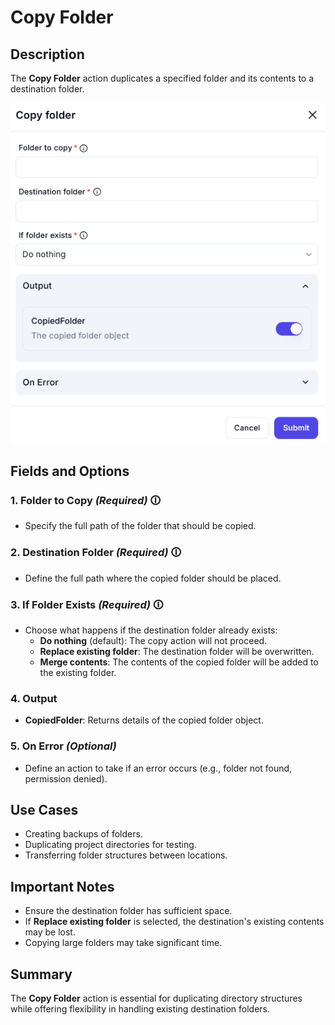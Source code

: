 # Copy Folder

## Description

The **Copy Folder** action duplicates a specified folder and its contents to a destination folder.

![Copy Folder UI](copy-folder.png)

## Fields and Options  

### **1. Folder to Copy** *(Required)* 🛈

- Specify the full path of the folder that should be copied.

### **2. Destination Folder** *(Required)* 🛈

- Define the full path where the copied folder should be placed.

### **3. If Folder Exists** *(Required)* 🛈

- Choose what happens if the destination folder already exists:
  - **Do nothing** (default): The copy action will not proceed.
  - **Replace existing folder**: The destination folder will be overwritten.
  - **Merge contents**: The contents of the copied folder will be added to the existing folder.

### **4. Output**

- **CopiedFolder**: Returns details of the copied folder object.

### **5. On Error** *(Optional)*

- Define an action to take if an error occurs (e.g., folder not found, permission denied).

## Use Cases

- Creating backups of folders.
- Duplicating project directories for testing.
- Transferring folder structures between locations.

## Important Notes

- Ensure the destination folder has sufficient space.
- If **Replace existing folder** is selected, the destination's existing contents may be lost.
- Copying large folders may take significant time.

## Summary

The **Copy Folder** action is essential for duplicating directory structures while offering flexibility in handling existing destination folders.
